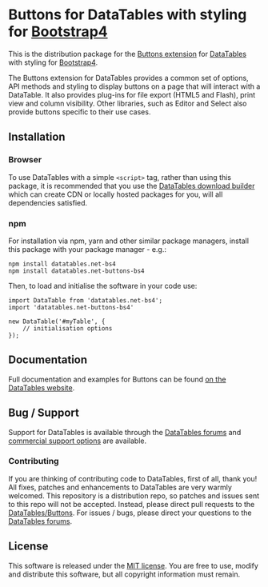 # Buttons for DataTables with styling for [Bootstrap4](https://getbootstrap.com/docs/4.6/getting-started/introduction/)

This is the distribution package for the [Buttons extension](https://datatables.net/extensions/buttons) for [DataTables](https://datatables.net/) with styling for [Bootstrap4](https://getbootstrap.com/docs/4.6/getting-started/introduction/).

The Buttons extension for DataTables provides a common set of options, API methods and styling to display buttons on a page that will interact with a DataTable. It also provides plug-ins for file export (HTML5 and Flash), print view and column visibility. Other libraries, such as Editor and Select also provide buttons specific to their use cases.


## Installation

### Browser

To use DataTables with a simple `<script>` tag, rather than using this package, it is recommended that you use the [DataTables download builder](//datatables.net/download) which can create CDN or locally hosted packages for you, will all dependencies satisfied.

### npm

For installation via npm, yarn and other similar package managers, install this package with your package manager - e.g.:

```
npm install datatables.net-bs4
npm install datatables.net-buttons-bs4
```

Then, to load and initialise the software in your code use:

```
import DataTable from 'datatables.net-bs4';
import 'datatables.net-buttons-bs4'

new DataTable('#myTable', {
    // initialisation options
});
```


## Documentation

Full documentation and examples for Buttons can be found [on the DataTables website](https://datatables.net/extensions/buttons).


## Bug / Support

Support for DataTables is available through the [DataTables forums](//datatables.net/forums) and [commercial support options](//datatables.net/support) are available.

### Contributing

If you are thinking of contributing code to DataTables, first of all, thank you! All fixes, patches and enhancements to DataTables are very warmly welcomed. This repository is a distribution repo, so patches and issues sent to this repo will not be accepted. Instead, please direct pull requests to the [DataTables/Buttons](http://github.com/DataTables/Buttons). For issues / bugs, please direct your questions to the [DataTables forums](//datatables.net/forums).


## License

This software is released under the [MIT license](//datatables.net/license). You are free to use, modify and distribute this software, but all copyright information must remain.

